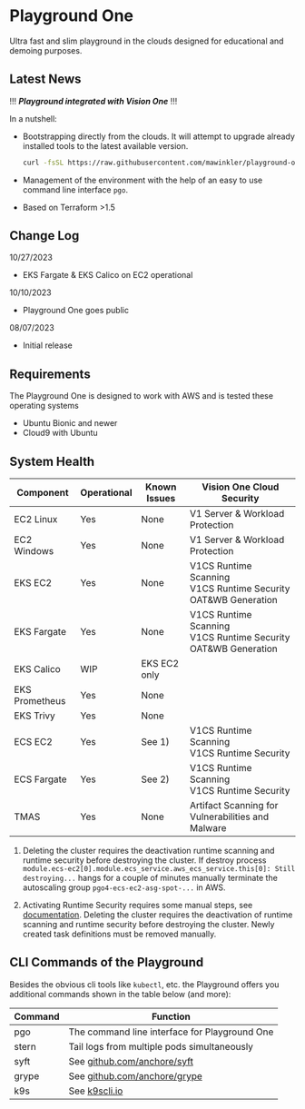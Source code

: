 # Playground One

Ultra fast and slim playground in the clouds designed for educational and demoing purposes.

## Latest News

!!! ***Playground integrated with Vision One*** !!!

In a nutshell:

- Bootstrapping directly from the clouds. It will attempt to upgrade already installed tools to the latest available version.  

  ```sh
  curl -fsSL https://raw.githubusercontent.com/mawinkler/playground-one/main/bin/pgo | bash && exit
  ```

- Management of the environment with the help of an easy to use command line interface `pgo`.
- Based on Terraform >1.5

## Change Log

10/27/2023

- EKS Fargate & EKS Calico on EC2 operational

10/10/2023

- Playground One goes public

08/07/2023

- Initial release

## Requirements

The Playground One is designed to work with AWS and is tested these operating systems

- Ubuntu Bionic and newer
- Cloud9 with Ubuntu

## System Health

Component     | Operational | Known Issues | Vision One Cloud Security
------------- | ----------- | ------------ | ----------------------------------------------------------------
EC2 Linux     | Yes         | None         | V1 Server & Workload Protection
EC2 Windows   | Yes         | None         | V1 Server & Workload Protection
EKS EC2       | Yes         | None         | V1CS Runtime Scanning<br>V1CS Runtime Security<br>OAT&WB Generation
EKS Fargate   | Yes         | None         | V1CS Runtime Scanning<br>V1CS Runtime Security<br>OAT&WB Generation
EKS Calico    | WIP         | EKS EC2 only     |
EKS Prometheus| Yes         | None         |
EKS Trivy     | Yes         | None         |
ECS EC2       | Yes         | See 1)       | V1CS Runtime Scanning<br>V1CS Runtime Security
ECS Fargate   | Yes         | See 2)       | V1CS Runtime Scanning<br>V1CS Runtime Security
TMAS          | Yes         | None         | Artifact Scanning for Vulnerabilities and Malware

1) Deleting the cluster requires the deactivation runtime scanning and runtime security before destroying the cluster. If destroy process `module.ecs-ec2[0].module.ecs_service.aws_ecs_service.this[0]: Still destroying...` hangs for a couple of minutes manually terminate the autoscaling group `pgo4-ecs-ec2-asg-spot-...` in AWS.

2) Activating Runtime Security requires some manual steps, see [documentation](https://docs.trendmicro.com/en-us/enterprise/trend-vision-one/cloudsecurityoperati/about-container-secu/next-steps/containerinventory/ecs-fargate-deployme/ecs-fargate-add.aspx). Deleting the cluster requires the deactivation of runtime scanning and runtime security before destroying the cluster. Newly created task definitions must be removed manually.

## CLI Commands of the Playground

Besides the obvious cli tools like `kubectl`, etc. the Playground offers you additional commands shown in the table below (and more):

Command | Function
------- | --------
pgo | The command line interface for Playground One
stern | Tail logs from multiple pods simultaneously
syft | See [github.com/anchore/syft](https://github.com/anchore/syft)
grype | See [github.com/anchore/grype](https://github.com/anchore/grype)
k9s | See [k9scli.io](https://k9scli.io/)
